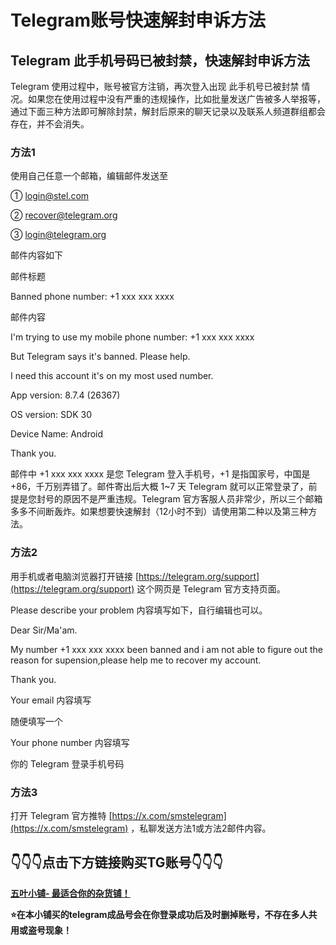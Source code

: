 # Telegram账号快速解封申诉方法

## Telegram 此手机号码已被封禁，快速解封申诉方法 <a href="#telegram-e6-a-d-a4-e6-89-8b-e6-9c-ba-e5-8f-b7-e7-a0-81-e5-b7-b2-e8-a2-ab-e5-b0-81-e7-a6-81-ef-bc-8c" id="telegram-e6-a-d-a4-e6-89-8b-e6-9c-ba-e5-8f-b7-e7-a0-81-e5-b7-b2-e8-a2-ab-e5-b0-81-e7-a6-81-ef-bc-8c"></a>

Telegram 使用过程中，账号被官方注销，再次登入出现 此手机号已被封禁 情况。如果您在使用过程中没有严重的违规操作，比如批量发送广告被多人举报等，通过下面三种方法即可解除封禁，解封后原来的聊天记录以及联系人频道群组都会存在，并不会消失。

### 方法1 <a href="#e6-96-b9-e6-b3-951" id="e6-96-b9-e6-b3-951"></a>

使用自己任意一个邮箱，编辑邮件发送至

① [login@stel.com](mailto:login@stel.com)

② [recover@telegram.org](mailto:recover@telegram.org)

③ [login@telegram.org](mailto:login@telegram.org)

邮件内容如下

邮件标题

Banned phone number: +1 xxx xxx xxxx

邮件内容

I'm trying to use my mobile phone number: +1 xxx xxx xxxx

But Telegram says it's banned. Please help.

I need this account it's on my most used number.

App version: 8.7.4 (26367)

OS version: SDK 30

Device Name: Android

Thank you.

邮件中 +1 xxx xxx xxxx 是您 Telegram 登入手机号，+1 是指国家号，中国是 +86，千万别弄错了。邮件寄出后大概 1\~7 天 Telegram 就可以正常登录了，前提是您封号的原因不是严重违规。Telegram 官方客服人员非常少，所以三个邮箱多多不间断轰炸。如果想要快速解封（12小时不到）请使用第二种以及第三种方法。

### 方法2 <a href="#e6-96-b9-e6-b3-952" id="e6-96-b9-e6-b3-952"></a>

用手机或者电脑浏览器打开链接 [https://telegram.org/support](https://telegram.org/support) 这个网页是 Telegram 官方支持页面。

Please describe your problem 内容填写如下，自行编辑也可以。

Dear Sir/Ma'am.

My number +1 xxx xxx xxxx been banned and i am not able to figure out the reason for supension,please help me to recover my account.

Thank you.

Your email 内容填写

随便填写一个

Your phone number 内容填写

你的 Telegram 登录手机号码

### 方法3 <a href="#e6-96-b9-e6-b3-953" id="e6-96-b9-e6-b3-953"></a>

打开 Telegram 官方推特 [https://x.com/smstelegram](https://x.com/smstelegram) ，私聊发送方法1或方法2邮件内容。

## 👇👇👇**点击下方链接购买TG账号**👇👇👇 <a href="#f0-9f-91-87-f0-9f-91-87-f0-9f-91-87-e7-82-b9-e5-87-bb-e4-b8-8b-e6-96-b9-e9-93-be-e6-8e-a5-e8-b4-a-d" id="f0-9f-91-87-f0-9f-91-87-f0-9f-91-87-e7-82-b9-e5-87-bb-e4-b8-8b-e6-96-b9-e9-93-be-e6-8e-a5-e8-b4-a-d"></a>

[**五叶小铺- 最适合你的杂货铺！**](https://hkaa0.shop/)

**⭐️在本小铺买的telegram成品号会在你登录成功后及时删掉账号，不存在多人共用或盗号现象！**
